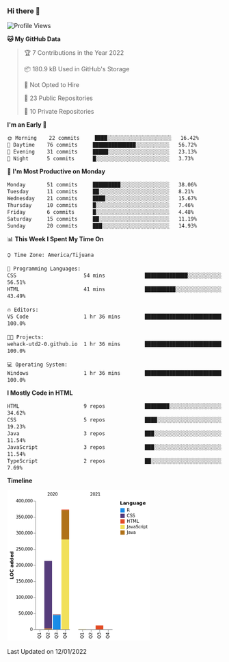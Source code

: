 ### Hi there 👋

<!--START_SECTION:waka-->
![Profile Views](http://img.shields.io/badge/Profile%20Views-0-blue)

**🐱 My GitHub Data** 

> 🏆 7 Contributions in the Year 2022
 > 
> 📦 180.9 kB Used in GitHub's Storage 
 > 
> 🚫 Not Opted to Hire
 > 
> 📜 23 Public Repositories 
 > 
> 🔑 10 Private Repositories  
 > 
**I'm an Early 🐤** 

```text
🌞 Morning    22 commits     ████░░░░░░░░░░░░░░░░░░░░░   16.42% 
🌆 Daytime    76 commits     ██████████████░░░░░░░░░░░   56.72% 
🌃 Evening    31 commits     █████░░░░░░░░░░░░░░░░░░░░   23.13% 
🌙 Night      5 commits      █░░░░░░░░░░░░░░░░░░░░░░░░   3.73%

```
📅 **I'm Most Productive on Monday** 

```text
Monday       51 commits     █████████░░░░░░░░░░░░░░░░   38.06% 
Tuesday      11 commits     ██░░░░░░░░░░░░░░░░░░░░░░░   8.21% 
Wednesday    21 commits     ████░░░░░░░░░░░░░░░░░░░░░   15.67% 
Thursday     10 commits     █░░░░░░░░░░░░░░░░░░░░░░░░   7.46% 
Friday       6 commits      █░░░░░░░░░░░░░░░░░░░░░░░░   4.48% 
Saturday     15 commits     ██░░░░░░░░░░░░░░░░░░░░░░░   11.19% 
Sunday       20 commits     ███░░░░░░░░░░░░░░░░░░░░░░   14.93%

```


📊 **This Week I Spent My Time On** 

```text
⌚︎ Time Zone: America/Tijuana

💬 Programming Languages: 
CSS                      54 mins             ██████████████░░░░░░░░░░░   56.51% 
HTML                     41 mins             ██████████░░░░░░░░░░░░░░░   43.49%

🔥 Editors: 
VS Code                  1 hr 36 mins        █████████████████████████   100.0%

🐱‍💻 Projects: 
wehack-utd2-0.github.io  1 hr 36 mins        █████████████████████████   100.0%

💻 Operating System: 
Windows                  1 hr 36 mins        █████████████████████████   100.0%

```

**I Mostly Code in HTML** 

```text
HTML                     9 repos             ████████░░░░░░░░░░░░░░░░░   34.62% 
CSS                      5 repos             ████░░░░░░░░░░░░░░░░░░░░░   19.23% 
Java                     3 repos             ███░░░░░░░░░░░░░░░░░░░░░░   11.54% 
JavaScript               3 repos             ███░░░░░░░░░░░░░░░░░░░░░░   11.54% 
TypeScript               2 repos             ██░░░░░░░░░░░░░░░░░░░░░░░   7.69%

```


**Timeline**

![Chart not found](https://raw.githubusercontent.com/Aarushi-Pandey/Aarushi-Pandey/main/charts/bar_graph.png) 


 Last Updated on 12/01/2022
<!--END_SECTION:waka-->
